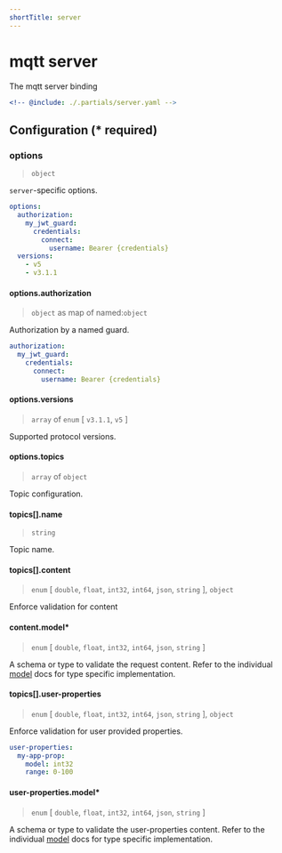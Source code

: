 ```yaml
---
shortTitle: server
---
```


# mqtt server

The mqtt server binding

```yaml {3}
<!-- @include: ./.partials/server.yaml -->
```

## Configuration (\* required)

### options

> `object`

`server`-specific options.

```yaml
options:
  authorization:
    my_jwt_guard:
      credentials:
        connect:
          username: Bearer {credentials}
  versions:
    - v5
    - v3.1.1
```

<!-- @include: ./.partials/options.md -->

#### options.authorization

> `object` as map of named:`object`

Authorization by a named guard.

```yaml
authorization:
  my_jwt_guard:
    credentials:
      connect:
        username: Bearer {credentials}
```

<!-- @include: ../.partials/options-mqtt-auth.md -->

#### options.versions

> `array` of `enum` [ `v3.1.1`, `v5` ]

Supported protocol versions.

#### options.topics

> `array` of `object`

Topic configuration.

#### topics[].name

> `string`

Topic name.

#### topics[].content

> `enum` [ `double`, `float`, `int32`, `int64`, `json`, `string` ], `object`

Enforce validation for content

#### content.model\*

> `enum` [ `double`, `float`, `int32`, `int64`, `json`, `string` ]

A schema or type to validate the request content. Refer to the individual [model](../../models) docs for type specific implementation.

#### topics[].user-properties

> `enum` [ `double`, `float`, `int32`, `int64`, `json`, `string` ], `object`

Enforce validation for user provided properties.

```yaml
user-properties:
  my-app-prop:
    model: int32
    range: 0-100
```

#### user-properties.model\*

> `enum` [ `double`, `float`, `int32`, `int64`, `json`, `string` ]

A schema or type to validate the user-properties content. Refer to the individual [model](../../models) docs for type specific implementation.

<!-- @include: ./.partials/routes.md -->
<!-- @include: ../.partials/exit.md -->
<!-- @include: ../.partials/telemetry.md -->
